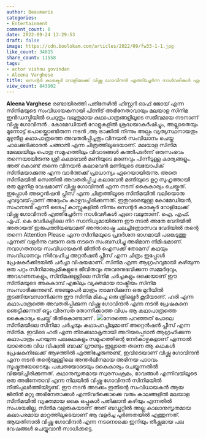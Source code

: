 ```yaml
---
author: Beaumaris
categories:
- Entertainment
comment_count: 0
date: 2022-09-24 13:29:53
draft: false
image: https://cdn.boolokam.com/articles/2022/09/fw33-1-1.jpg
like_count: 34815
share_count: 11558
tags:
- actor vishnu govindan
- Aleena Varghese
title: സെന്റർ കാരക്ടർ റോളിലേക്ക് വിഷ്ണു ഗോവിന്ദൻ എത്തിച്ചേർന്ന നാൾവഴികൾ ഏറെ വലുതാണ്
view_count: 843902
---
```


**Aleena Varghese** രണ്ടായിരത്തി പതിനേഴിൽ ഹിസ്റ്ററി ഓഫ് ജോയ് എന്ന സിനിമയുടെ സംവിധായകനായി പിന്നീട് അഭിനേതാവായും മലയാള സിനിമ ഇൻഡസ്ട്രിയിൽ ചെറുതും വലുതുമായ കഥാപാത്രങ്ങളിലൂടെ സജീവമായ നടനാണ് വിഷ്ണു ഗോവിന്ദൻ . കോമേഡിയൻ റോളുകളിൽ ശ്രദ്ധയാകർഷിച്ചും, അല്ലാതെയും മുന്നോട്ട് പൊയ്ക്കൊണ്ടിരുന്ന നടൻ ,ആ ട്രാക്കിൽ നിന്നും അല്പം വ്യത്യസ്ഥനായതും മുഴുനീള കഥാപാത്രത്തെ അവതരിപ്പിച്ചതും വിനയൻ സംവിധാനം ചെയ്ത ചാലക്കുടിക്കാരൻ ചങ്ങാതി എന്ന ചിത്രത്തിലൂടെയാണ്. മലയാള സിനിമ മേഖലയിലും പൊതു സമൂഹത്തിലും വിവാദങ്ങൾ കത്തിപടർന്ന് ഒരുസംഭവം തന്നെയായിരുന്നു ശ്രീ കലാഭവൻ മണിയുടെ മരണവും പിന്നീടുള്ള കാര്യങ്ങളും. അത് കൊണ്ട് തന്നെ വിനയൻ കലാഭവൻ മണിയുടെ ബയോപിക് സിനിമയാക്കുന്നു എന്ന വാർത്തക്ക്‌ പ്രാധാന്യം ഏറെയായിരുന്നു. അതെ സിനിമയിൽ സെന്തിൽ അവതരിപ്പിച്ച കലാഭവൻ മണിയുടെ ഉറ്റ സുഹൃത്തായി ഒരു മുഴുനീള വേഷമാണ് വിഷ്ണു ഗോവിന്ദൻ എന്ന നടന് കൈകാര്യം ചെയ്തത്. ഇപ്പോൾ അറ്റെൻഷൻ പ്ലീസ് എന്ന ചിത്രത്തിലൂടെ സിനിമയിൽ വലിയൊരു ചുവടുവയ്‌പ്പാണ് അദ്ദേഹം കാഴ്ചവച്ചിരിക്കുന്നത്. ഇതുവരെയുള്ള കോമേഡിയൻ, സഹനടൻ എന്നീ ടൈപ്പ് കാസ്റ്റുകളിൽ നിന്നും സെന്റർ കാരക്ടർ റോളിലേക്ക് വിഷ്ണു ഗോവിന്ദൻ എത്തിച്ചേർന്ന നാൾവഴികൾ ഏറെ വലുതാണ്. ഐ. എഫ്. എഫ്. കെ വേദികളിലെ നിറ സാനിധ്യമായിരുന്ന ഈ നടൻ അതേ വേദിയിൽ അതായത് ഇരുപത്തിയഞ്ചാമത് അന്താരാഷ്ട്ര ചലച്ചിത്രോത്സവ വേദിയിൽ തന്റെ തന്നെ Attention Please എന്ന സിനിമയുടെ പ്രദർശന ഭാഗമായി പങ്കെടുത്തു എന്നത് വളർന്നു വരുന്ന ഒരു നടനെ സംബന്ധിച്ചു അഭിമാന നിമിഷമാണ്. നവാഗതനായ സംവിധായകൻ ജിതിൻ ഐസക്ക് തോമസ് കഥയും സംവിധാനവും നിർവഹിച്ച അറ്റൻഷൻ പ്ലീസ് എന്ന ചിത്രം ഇപ്പോൾ പ്രേഷകർക്കിടയിൽ ചർച്ചാ വിഷയമാണ്. സിനിമ എന്ന ആഗ്രഹവുമായി കഴിയുന്ന ഒരു പറ്റം സിനിമാപ്രേമികളുടെ ജീവിതവും അവരനുഭവിക്കുന്ന സമ്മർദ്ദവും, അവഗണനകളും, സിനിമക്കുള്ളിലെ സിനിമ ചർച്ചകളും ഒക്കെയാണ് ഈ സിനിമയുടെ അകകാമ്പ് എങ്കിലും വ്യക്തമായ രാഷ്ട്രീയം സിനിമ സംസാരിക്കുന്നുണ്ട്. അഞ്ചുപേർ മാത്രം താമസിക്കുന്ന ഒരു മുറിയിൽ തുടങ്ങിയവസാനിക്കുന്ന ഈ സിനിമ മികച്ച ഒരു ത്രില്ലെർ കൂടിയാണ്. ഹരി എന്ന കഥാപാത്രത്തെ അവതരിപ്പിക്കുന്ന വിഷ്ണു ഗോവിന്ദൻ എന്ന നടൻ പ്രേഷകനെ ഞെട്ടിക്കുന്നത് ഒട്ടും വിരസത തോന്നിക്കാത്ത വിധം ആ കഥാപാത്രത്തെ കൈകാര്യം ചെയ്ത് രീതികൊണ്ടാണ് . ![](https://cdn.boolokam.com/articles/2022/09/fw33-1-1.jpg)നേരത്തെ പറഞ്ഞത് പോലെ സിനിമയിലെ സിനിമാ ചർച്ചയും കഥാപറച്ചിലുമാണ് അറ്റെൻഷൻ പ്ലീസ് എന്ന സിനിമ. ഇവിടെ ഹരി എന്ന തിരക്കഥാകൃതായി അറിയപ്പെടാൻ ആഗ്രഹിക്കുന്ന കഥാപാത്രം പറയുന്ന പലകഥകളും സമൂഹത്തിന്റെ നേർകാഴ്ചകളാണ് എന്നാൽ യാതൊരു വിധ വിഷ്വൽ ബാക്ക്‌ ഗ്രൗണ്ടും ഇല്ലാതെ തന്നെ ആ കഥകൾ പ്രേഷകനിലേക്ക് ആഴത്തിൽ എത്തിച്ചേരുന്നുണ്ട്, ഇവിടെയാണ് വിഷ്ണു ഗോവിന്ദൻ എന്ന നടൻ തന്റെയുള്ളിലെ അന്തർലീനമായ അഭിനയ പാഠവം സൂഷ്മതയോടെയും പക്വതയോടെയും കൈകാര്യം ചെയ്യുന്നതിൽ വിജയിച്ചിരിക്കുന്നത്. കഥാനുസൃതമായ സ്വരസംക്രമം, ഭാവങ്ങൾ എന്നിവയിലൂടെ ഒരു അഭിനേതാവ് എന്ന നിലയിൽ വിഷ്ണു ഗോവിന്ദൻ സിനിമയിൽ നീതിപുലർത്തിയിട്ടുണ്ട്. ഈ നടൻ അടക്കം ഇതിന്റെ സംവിധായകൻ ആയ ജിതിൻ മറ്റു അഭിനേതാക്കൾ എന്നിവർക്കൊക്കെ വരും കാലങ്ങളിൽ മലയാള സിനിമയിൽ വ്യക്തമായ കൈ ഒപ്പുകൾ പതിക്കാൻ കഴിയും എന്നതിൽ സംശയമില്ല, സിനിമ വളരുകയാണ് അത് ബഡ്ജറ്റിൽ അല്ല കാലാനുസൃതമായ കലാപരമായ മാറ്റത്തിലൂടെയാണ് ആ വളർച്ച പൂർണതയിൽ എത്തുന്നത്. ആയതിനാൽ വിഷ്ണു ഗോവിന്ദൻ എന്ന നടനൊക്കെ ഇനിയും തീഷ്ണമായ പല വേഷങ്ങൾ ചെയ്യുവാൻ സാധിക്കട്ടെ.